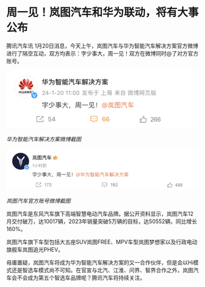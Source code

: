 # 周一见！岚图汽车和华为联动，将有大事公布

腾讯汽车讯 1月20日消息，今天上午，岚图汽车与华为智能汽车解决方案官方微博进行了隔空互动，双方均表示：字少事大，周一见！双方在微博同时@了对方官方账号。

![aca66994d581e45e1187dcf4f21a54c9.jpg](https://raw.githubusercontent.com/qqhsx/qqnews_image/main/2024/01/20/周一见！岚图汽车和华为联动，将有大事公布/aca66994d581e45e1187dcf4f21a54c9.jpg)

_华为智能汽车解决方案微博截图_

![4b9c021d82b56f9c53057e53ec6168bc.jpg](https://raw.githubusercontent.com/qqhsx/qqnews_image/main/2024/01/20/周一见！岚图汽车和华为联动，将有大事公布/4b9c021d82b56f9c53057e53ec6168bc.jpg)

 _岚图汽车官方账号微博截图_

岚图汽车是东风汽车旗下高端智慧电动汽车品牌。据公开资料显示，岚图汽车12月交付破万，达10017辆，2023年销量突破5万辆的目标，达50552辆，同比增长160%。

岚图汽车旗下车型包括大五座SUV岚图FREE、MPV车型岚图梦想家以及行政电动旗舰车岚图追光PHEV。

毋庸置疑，岚图汽车将成为华为智能汽车解决方案的又一合作伙伴，但是会以Hi模式还是智选车模式尚不可知。在官宣与北汽、江淮、问界、智界合作之外，岚图汽车会不会成为第五个智选车品牌呢？腾讯汽车将持续关注。

